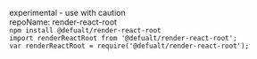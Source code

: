 experimental - use with caution  
repoName: render-react-root  
`npm install @defualt/render-react-root`  
`import renderReactRoot from '@defualt/render-react-root';`  
`var renderReactRoot = require('@defualt/render-react-root');`  

